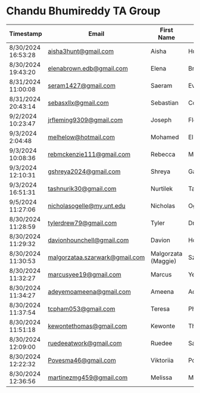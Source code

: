 # Chandu Bhumireddy TA Group
| Timestamp          | Email                          | First Name          | Last Name        |
| ------------------ | ------------------------------ | ------------------- | ---------------- |
| 8/30/2024 16:53:28 | aisha3hunt@gmail.com           | Aisha               | Hunt             |        
| 8/30/2024 19:43:20 | elenabrown.edb@gmail.com       | Elena	            | Brown            |
| 8/31/2024 11:00:08 | seram1427@gmail.com            | Saeram 	            | Evensen          |
| 8/31/2024 20:43:14 | sebasxllx@gmail.com            | Sebastian           | Cornejo          |
| 9/2/2024 10:23:47  | jrfleming9309@gmail.com        | Joseph              | Fleming          |
| 9/3/2024 2:04:48   | melhelow@hotmail.com           | Mohamed             | Elhelw           |    
| 9/3/2024 10:08:36  | rebmckenzie111@gmail.com       | Rebecca             | McKenzie         |
| 9/3/2024 12:10:31  | gshreya2024@gmail.com          | Shreya              | Gandhari         |
| 9/3/2024 16:51:31  | tashnurik30@gmail.com          | Nurtilek            | Tashbekov        |
| 9/5/2024 11:27:06  | nicholasogelle@my.unt.edu      | Nicholas            | Ogelle           |
| 8/30/2024 11:28:59 | tylerdrew79@gmail.com          | Tyler               | Drew             |
| 8/30/2024 11:29:32 | davionhounchell@gmail.com      | Davion              | Hounchell        | 
| 8/30/2024 11:30:53 | malgorzataa.szarwark@gmail.com | Malgorzata (Maggie) | Szarwark         |
| 8/30/2024 11:32:27 | marcusyee19@gmail.com          | Marcus              | Yee              |
| 8/30/2024 11:34:27 | adeyemoameena@gmail.com        | Ameena              | Adeyemo          |
| 8/30/2024 11:37:54 | tcpham053@gmail.com            | Teresa	            | Pham             |
| 8/30/2024 11:51:18 | kewontethomas@gmail.com        | Kewonte             | Thomas           |
| 8/30/2024 12:09:00 | ruedeeatwork@gmail.com         | Ruedee	            | Sarawutpaiboon   |
| 8/30/2024 12:22:32 | Povesma46@gmail.com            | Viktoriia           | Povesma          |
| 8/30/2024 12:36:56 | martinezmg459@gmail.com        | Melissa             | Martinez         |
